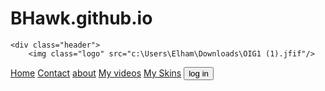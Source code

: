 # BHawk.github.io
 <!--header-->
    <div class="header">
        <img class="logo" src="c:\Users\Elham\Downloads\OIG1 (1).jfif"/>  
<div class="header-links">
<a href="file:///C:/Users/Elham/Desktop/BHawk.html/index.html" target="_blank">Home</a>
<a href="#">Contact</a>
<a href="#">about</a>
<a href="#">My videos</a>
<a href="Basil.html"target="_blank">My Skins</a>
<button class="btn">log in</button>
</div>
 </div>
